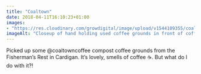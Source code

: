 ```yaml
---
title: "Coaltown"
date: 2018-04-11T16:10:23+01:00
images: 
- "https://res.cloudinary.com/growdigital/image/upload/v1544109355/coaltown-coffee-grounds-40676031894.jpg"
imageAlt: "Closeup of hand holding used coffee grounds in front of coffee bag"
---
```


Picked up some @coaltowncoffee compost coffee grounds from the Fisherman’s Rest in Cardigan. It’s lovely, smells of coffee ☕. But what do I do with it?!
